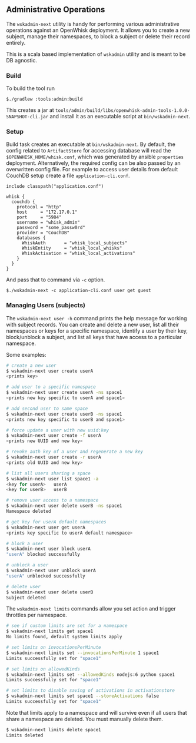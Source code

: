 <!--
#
# Licensed to the Apache Software Foundation (ASF) under one or more
# contributor license agreements.  See the NOTICE file distributed with
# this work for additional information regarding copyright ownership.
# The ASF licenses this file to You under the Apache License, Version 2.0
# (the "License"); you may not use this file except in compliance with
# the License.  You may obtain a copy of the License at
#
#     http://www.apache.org/licenses/LICENSE-2.0
#
# Unless required by applicable law or agreed to in writing, software
# distributed under the License is distributed on an "AS IS" BASIS,
# WITHOUT WARRANTIES OR CONDITIONS OF ANY KIND, either express or implied.
# See the License for the specific language governing permissions and
# limitations under the License.
#
-->

## Administrative Operations

The `wskadmin-next` utility is handy for performing various administrative operations against an OpenWhisk deployment.
It allows you to create a new subject, manage their namespaces, to block a subject or delete their record entirely.

This is a scala based implementation of `wskadmin` utility and is meant to be DB agnostic.

### Build

To build the tool run

    $./gradlew :tools:admin:build

This creates a jar at `tools/admin/build/libs/openwhisk-admin-tools-1.0.0-SNAPSHOT-cli.jar` and install it as an executable script at
`bin/wskadmin-next`.

### Setup

Build task creates an executable at `bin/wskadmin-next`. By default, the config related to `ArtifactStore` for accessing database will read the `$OPENWHISK_HOME/whisk.conf`, which was generated by ansible `properties` deployment. Alternatively, the required config can be also passed by an overwritten config file. For example to access user details from default CouchDB setup create a file `application-cli.conf`.

    include classpath("application.conf")

    whisk {
      couchdb {
        protocol = "http"
        host     = "172.17.0.1"
        port     = "5984"
        username = "whisk_admin"
        password = "some_passw0rd"
        provider = "CouchDB"
        databases {
          WhiskAuth       = "whisk_local_subjects"
          WhiskEntity     = "whisk_local_whisks"
          WhiskActivation = "whisk_local_activations"
        }
      }
    }

And pass that to command via `-c` option.

    $./wskadmin-next -c application-cli.conf user get guest


### Managing Users (subjects)

The `wskadmin-next user -h` command prints the help message for working with subject records. You can create and delete a
new user, list all their namespaces or keys for a specific namespace, identify a user by their key, block/unblock a subject,
and list all keys that have access to a particular namespace.

Some examples:
```bash
# create a new user
$ wskadmin-next user create userA
<prints key>

# add user to a specific namespace
$ wskadmin-next user create userA -ns space1
<prints new key specific to userA and space1>

# add second user to same space
$ wskadmin-next user create userB -ns space1
<prints new key specific to userB and space1>

# force update a user with new uuid:key
$ wskadmin-next user create -f userA
<prints new UUID and new key>

# revoke auth key of a user and regenerate a new key
$ wskadmin-next user create -r userA
<prints old UUID and new key>

# list all users sharing a space
$ wskadmin-next user list space1 -a
<key for userA>   userA
<key for userB>   userB

# remove user access to a namespace
$ wskadmin-next user delete userB -ns space1
Namespace deleted

# get key for userA default namespaces
$ wskadmin-next user get userA
<prints key specific to userA default namespace>

# block a user
$ wskadmin-next user block userA
"userA" blocked successfully

# unblock a user
$ wskadmin-next user unblock userA
"userA" unblocked successfully

# delete user
$ wskadmin-next user delete userB
Subject deleted
```

The `wskadmin-next limits` commands allow you set action and trigger throttles per namespace.

```bash
# see if custom limits are set for a namespace
$ wskadmin-next limits get space1
No limits found, default system limits apply

# set limits on invocationsPerMinute
$ wskadmin-next limits set --invocationsPerMinute 1 space1
Limits successfully set for "space1"

# set limits on allowedKinds
$ wskadmin-next limits set --allowedKinds nodejs:6 python space1
Limits successfully set for "space1"

# set limits to disable saving of activations in activationstore
$ wskadmin-next limits set space1 --storeActivations false
Limits successfully set for "space1"
```

Note that limits apply to a namespace and will survive even if all users that share a namespace are deleted. You must manually delete them.
```bash
$ wskadmin-next limits delete space1
Limits deleted
```
